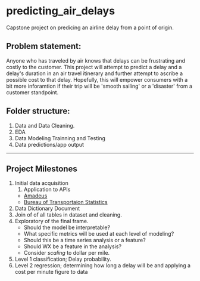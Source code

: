 # predicting_air_delays
 Capstone project on predicing an airline delay from a point of origin. 
 
 ## Problem statement:
 Anyone who has traveled by air knows that delays can be frustrating and costly to the customer. 
 This project will attempt to predict a delay and a delay's duration in an air travel itinerary and further attempt to ascribe a possible cost to that delay. 
 Hopefully, this will empower consumers with a bit more inforamtion if their trip will be 'smooth sailing' or a 'disaster' from a customer standpoint. 

## Folder structure:
1. Data and Data Cleaning. 
2. EDA
3. Data Modeling Trainning and Testing
4. Data predictions/app output
---
## Project Milestones
1. Initial data acquisition
    1. Application to APIs
    - [Amadeus](https://developers.amadeus.com/self-service/category/air)
    - [Bureau of Transportaion Statistics](https://www.transtats.bts.gov/DL_SelectFields.asp?gnoyr_VQ=FGJ)
2. Data Dictionary Document
3. Join of of all tables in dataset and cleaning.
4. Exploratory of the final frame.
    - Should the model be interpretable? 
    - What specific metrics will be used at each level of modeling?
    - Should this be a time series analysis or a feature?
    - Should WX be a feature in the analysis?
    - Consider *scaling* to dollar per mile.
5. Level 1 classification; Delay probability. 
6. Level 2 regression; determining how long a delay will be and applying a cost per minute figure to data
